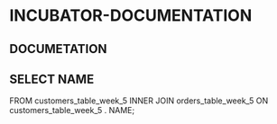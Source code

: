 # INCUBATOR-DOCUMENTATION
## DOCUMETATION
## SELECT  NAME 
FROM customers_table_week_5
INNER JOIN orders_table_week_5
ON customers_table_week_5 . NAME;
